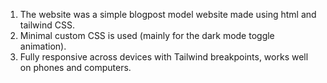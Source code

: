 1. The website was a simple blogpost model website made using html and tailwind CSS.
2. Minimal custom CSS is used (mainly for the dark mode toggle animation).
3. Fully responsive across devices with Tailwind breakpoints, works well on phones and computers.
